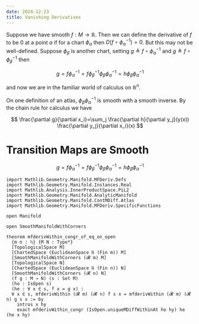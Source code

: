 ```yaml
---
date: 2024-12-23
title: Vanishing Derivatives
---
```


Suppose we have smooth $f : M \longrightarrow \mathbb{R}$. Then we can
define the derivative of $f$ to be $0$ at a point $a$ if for a chart
$\phi_\alpha$ then $D(f \circ \phi_\alpha^{-1}) = 0$. But this may not
be well-defined. Suppose $\phi_\beta$ is another chart, setting $g \triangleq f \circ \phi_\alpha^{-1}$ and $g \triangleq f \circ \phi_\beta^{-1}$ then

$$
g=f \phi_\alpha^{-1}=f \phi_\beta^{-1} \phi_\beta \phi_\alpha^{-1}=h \phi_\beta \phi_\alpha^{-1}
$$

and now we are in the familiar world of calculus on $\mathbb{R}^n$.

On one definition of an atlas, $\phi_\beta \phi_\alpha^{-1}$ is smooth
with a smooth inverse. By the chain rule for calculus we have

$$
\frac{\partial g}{\partial x_i}=\sum_j \frac{\partial h}{\partial y_j}(y(x)) \frac{\partial y_j}{\partial x_i}(x)
$$

# Transition Maps are Smooth

$$
g=f \phi_\alpha^{-1}=f \phi_\beta^{-1} \phi_\beta \phi_\alpha^{-1}=h \phi_\beta \phi_\alpha^{-1}
$$

```lean4
import Mathlib.Geometry.Manifold.MFDeriv.Defs
import Mathlib.Geometry.Manifold.Instances.Real
import Mathlib.Analysis.InnerProductSpace.PiL2
import Mathlib.Geometry.Manifold.AnalyticManifold
import Mathlib.Geometry.Manifold.ContMDiff.Atlas
import Mathlib.Geometry.Manifold.MFDeriv.SpecificFunctions

open Manifold

open SmoothManifoldWithCorners

theorem mfderivWithin_congr_of_eq_on_open
  {m n : ℕ} {M N : Type*}
  [TopologicalSpace M]
  [ChartedSpace (EuclideanSpace ℝ (Fin m)) M]
  [SmoothManifoldWithCorners (𝓡 m) M]
  [TopologicalSpace N]
  [ChartedSpace (EuclideanSpace ℝ (Fin n)) N]
  [SmoothManifoldWithCorners (𝓡 n) N]
  (f g : M → N) (s : Set M)
  (ho : IsOpen s)
  (he : ∀ x ∈ s, f x = g x) :
  ∀ x ∈ s, mfderivWithin (𝓡 m) (𝓡 n) f s x = mfderivWithin (𝓡 m) (𝓡 n) g s x := by
    intros x hy
    exact mfderivWithin_congr (IsOpen.uniqueMDiffWithinAt ho hy) he (he x hy)
```

